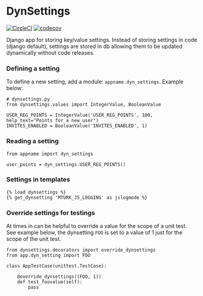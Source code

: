 # DynSettings

[![CircleCI](https://circleci.com/gh/infoscout/dynsettings.svg?style=svg)](https://circleci.com/gh/infoscout/dynsettings)
[![codecov](https://codecov.io/gh/infoscout/dynsettings/branch/master/graph/badge.svg)](https://codecov.io/gh/infoscout/dynsettings)

Django app for storing key/value settings. Instead of storing settings in code (django default), settings are stored in db allowing them to be updated dynamically without code releases.

### Defining a setting

To define a new setting, add a module: `appname.dyn_settings`. Example below:

    # dynsettings.py
    from dynsettings.values import IntegerValue, BooleanValue

    USER_REG_POINTS = IntegerValue('USER_REG_POINTS', 100, help_text="Points for a new user")
    INVITES_ENABLED = BooleanValue('INVITES_ENABLED', 1)


### Reading a setting

    from appname import dyn_settings

    user_points = dyn_settings.USER_REG_POINTS()

### Settings in templates

    {% load dynsettings %}
    {% get_dynsetting 'MTURK_JS_LOGGING' as jslogmode %}

### Override settings for testings

At times in can be helpful to override a value for the scope of a unit test. See example below, the dynsetting `FOO` is set to a value of 1 just for the scope of the unit test.

    from dynsettings.decorators import override_dynsettings
    from app.dyn_setting import FOO

    class AppTestCase(unittest.TestCase):

        @override_dynsettings((FOO, 1))
        def test_foovalue(self):
            pass
